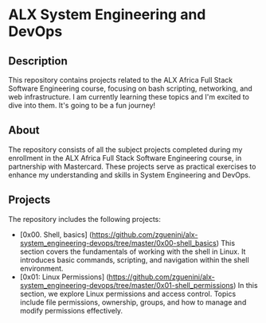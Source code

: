 # ALX System Engineering and DevOps

## Description

This repository contains projects related to the ALX Africa Full Stack Software Engineering course, focusing on bash scripting, networking, and web infrastructure. I am currently learning these topics and I'm excited to dive into them. It's going to be a fun journey!

## About

The repository consists of all the subject projects completed during my enrollment in the ALX Africa Full Stack Software Engineering course, in partnership with Mastercard. These projects serve as practical exercises to enhance my understanding and skills in System Engineering and DevOps.

## Projects

The repository includes the following projects:

- [0x00. Shell, basics] (https://github.com/zguenini/alx-system_engineering-devops/tree/master/0x00-shell_basics) This section covers the fundamentals of working with the shell in Linux. It introduces basic commands, scripting, and navigation within the shell environment.
- [0x01: Linux Permissions] (https://github.com/zguenini/alx-system_engineering-devops/tree/master/0x01-shell_permissions) In this section, we explore Linux permissions and access control. Topics include file permissions, ownership, groups, and how to manage and modify permissions effectively.
